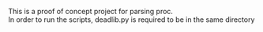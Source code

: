 This is a proof of concept project for parsing proc.<br>
In order to run the scripts, deadlib.py is required to be in the same directory

